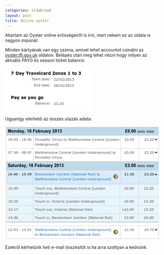 ```yaml
---
categories: sldabroad
layout: post
title: Online oyster
---
```


Akartam az Oyster online erősségeiről is írni, mert nekem ez az oldala is nagyon imponál.

Minden kártyának van egy száma, amivel lehet accountot csinálni az [oyster.tfl.gov.uk](https://oyster.tfl.gov.uk/oyster/link/0004.do) oldalon.
Belépés után meg lehet nézni hogy milyen az aktuális PAYG és season ticket balance:

![Oyster Balance](/images/sldabroad/oyster-balance.png)

Ugyanígy elérhető az összes utazás adata:

![Oyster History](/images/sldabroad/oyster-history.png)

Ezekről kérhetünk heti e-mail összesítőt is ha arra szottyan a kedvünk.
